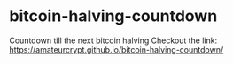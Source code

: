 # bitcoin-halving-countdown
Countdown till the next bitcoin halving
Checkout the link: https://amateurcrypt.github.io/bitcoin-halving-countdown/
